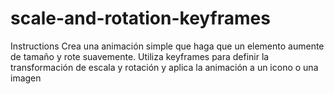 # scale-and-rotation-keyframes

Instructions
Crea una animación simple que haga que un elemento aumente de tamaño y rote suavemente. 
Utiliza keyframes para definir la transformación de escala y rotación y aplica la animación a un icono o una imagen